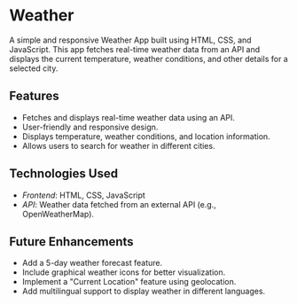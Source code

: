 # Weather
A simple and responsive Weather App built using HTML, CSS, and JavaScript. This app fetches real-time weather data from an API and displays the current temperature, weather conditions, and other details for a selected city. 
## Features
- Fetches and displays real-time weather data using an API.
- User-friendly and responsive design.
- Displays temperature, weather conditions, and location information.
- Allows users to search for weather in different cities.

## Technologies Used
- *Frontend*: HTML, CSS, JavaScript
- *API*: Weather data fetched from an external API (e.g., OpenWeatherMap).

## Future Enhancements
- Add a 5-day weather forecast feature.
- Include graphical weather icons for better visualization.
- Implement a "Current Location" feature using geolocation.
- Add multilingual support to display weather in different languages.
